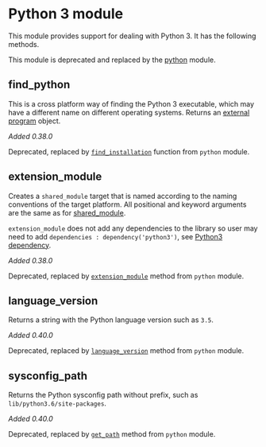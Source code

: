 # Python 3 module

This module provides support for dealing with Python 3. It has the
following methods.

This module is deprecated and replaced by the [python](Python-module.md) module.

## find_python

This is a cross platform way of finding the Python 3 executable, which
may have a different name on different operating systems. Returns an
[external program](Reference-manual.md#external-program-object) object.

*Added 0.38.0*

Deprecated, replaced by [`find_installation`](Python-module.md#find_installation)
function from `python` module.

## extension_module

Creates a `shared_module` target that is named according to the naming
conventions of the target platform. All positional and keyword
arguments are the same as for
[shared_module](Reference-manual.md#shared_module).

`extension_module` does not add any dependencies to the library so user may
need to add `dependencies : dependency('python3')`, see
[Python3 dependency](Dependencies.md#Python3).

*Added 0.38.0*

Deprecated, replaced by [`extension_module`](Python-module.md#extension_module)
method from `python` module.

## language_version

Returns a string with the Python language version such as `3.5`.

*Added 0.40.0*

Deprecated, replaced by [`language_version`](Python-module.md#language_version)
method from `python` module.

## sysconfig_path

Returns the Python sysconfig path without prefix, such as
`lib/python3.6/site-packages`.

*Added 0.40.0*

Deprecated, replaced by [`get_path`](Python-module.md#get_path)
method from `python` module.
